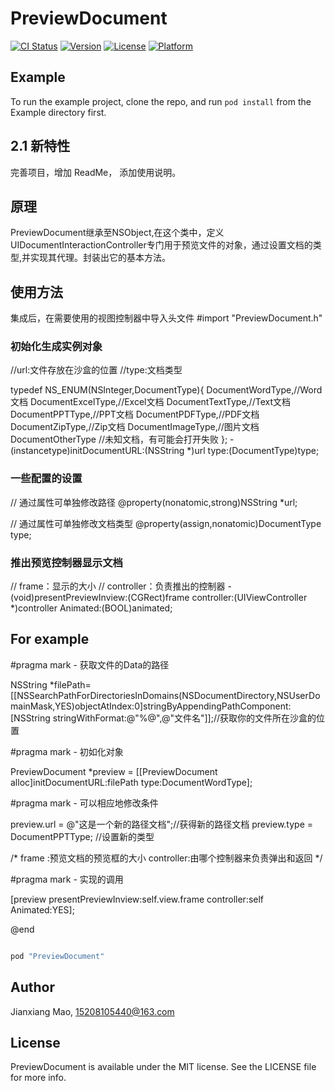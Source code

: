 # PreviewDocument

[![CI Status](http://img.shields.io/travis/15208105440@163.com/PreviewDocument.svg?style=flat)](https://travis-ci.org/15208105440@163.com/PreviewDocument)
[![Version](https://img.shields.io/cocoapods/v/PreviewDocument.svg?style=flat)](http://cocoapods.org/pods/PreviewDocument)
[![License](https://img.shields.io/cocoapods/l/PreviewDocument.svg?style=flat)](http://cocoapods.org/pods/PreviewDocument)
[![Platform](https://img.shields.io/cocoapods/p/PreviewDocument.svg?style=flat)](http://cocoapods.org/pods/PreviewDocument)

## Example

To run the example project, clone the repo, and run `pod install` from the Example directory first.

## 2.1 新特性

完善项目，增加 ReadMe， 添加使用说明。

## 原理

PreviewDocument继承至NSObject,在这个类中，定义UIDocumentInteractionController专门用于预览文件的对象，通过设置文档的类型,并实现其代理。封装出它的基本方法。


## 使用方法

集成后，在需要使用的视图控制器中导入头文件 #import "PreviewDocument.h"

### 初始化生成实例对象

//url:文件存放在沙盒的位置
//type:文档类型

typedef NS_ENUM(NSInteger,DocumentType){
   DocumentWordType,//Word文档
   DocumentExcelType,//Excel文档
   DocumentTextType,//Text文档
   DocumentPPTType,//PPT文档
   DocumentPDFType,//PDF文档
   DocumentZipType,//Zip文档
   DocumentImageType,//图片文档
   DocumentOtherType //未知文档，有可能会打开失败
   };
-(instancetype)initDocumentURL:(NSString *)url type:(DocumentType)type;

### 一些配置的设置
// 通过属性可单独修改路径
@property(nonatomic,strong)NSString *url;

// 通过属性可单独修改文档类型
@property(assign,nonatomic)DocumentType type;

### 推出预览控制器显示文档
// frame：显示的大小
// controller：负责推出的控制器
-(void)presentPreviewInview:(CGRect)frame  controller:(UIViewController *)controller Animated:(BOOL)animated;

## For example

#pragma mark - 获取文件的Data的路径

NSString *filePath=[[NSSearchPathForDirectoriesInDomains(NSDocumentDirectory,NSUserDomainMask,YES)objectAtIndex:0]stringByAppendingPathComponent:[NSString stringWithFormat:@"%@",@"文件名"]];//获取你的文件所在沙盒的位置

#pragma mark - 初如化对象

PreviewDocument *preview = [[PreviewDocument alloc]initDocumentURL:filePath type:DocumentWordType];

#pragma mark - 可以相应地修改条件

preview.url = @"这是一个新的路径文档";//获得新的路径文档
preview.type = DocumentPPTType; //设置新的类型

/*
frame :预览文档的预览框的大小
controller:由哪个控制器来负责弹出和返回
*/

#pragma mark - 实现的调用

[preview presentPreviewInview:self.view.frame controller:self Animated:YES];

@end


```ruby

pod "PreviewDocument"

```

## Author

Jianxiang Mao, 15208105440@163.com

## License

PreviewDocument is available under the MIT license. See the LICENSE file for more info.
